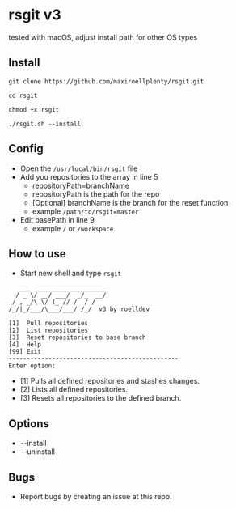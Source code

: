 # rsgit v3

tested with macOS, adjust install path for other OS types 

## Install
```
git clone https://github.com/maxiroellplenty/rsgit.git
```
```
cd rsgit
```
```
chmod +x rsgit
```

```
./rsgit.sh --install
```

## Config

* Open the `/usr/local/bin/rsgit` file
* Add you repositories to the array in line 5
    * repositoryPath=branchName
    * repositoryPath is the path for the repo
    * [Optional] branchName is the branch for the reset function
    * example `/path/to/rsgit=master`
* Edit basePath in line 9
    * example `/` or `/workspace`


## How to use
* Start new shell and type `rsgit`
```
   ___  ___________________
  / _ \/ __/ ___/  _/_  __/
 / , _/\ \/ (_ // /  / /
/_/|_/___/\___/___/ /_/  v3 by roelldev

[1]  Pull repositories
[2]  List repositories
[3]  Reset repositories to base branch
[4]  Help
[99] Exit
-----------------------------------------------
Enter option:
```

* [1] Pulls all defined repositories and stashes changes.
* [2] Lists all defined repositories.
* [3] Resets all repositories to the defined branch.

## Options
* --install
* --uninstall

## Bugs
* Report bugs by creating an issue at this repo.

